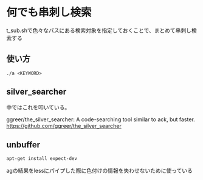 # 何でも串刺し検索

t_sub.shで色々なパスにある検索対象を指定しておくことで、まとめて串刺し検索する

## 使い方

```
./a <KEYWORD>
```

## silver_searcher

中ではこれを叩いている。

ggreer/the_silver_searcher: A code-searching tool similar to ack, but faster.
https://github.com/ggreer/the_silver_searcher

## unbuffer

```
apt-get install expect-dev
```

agの結果をlessにパイプした際に色付けの情報を失わせないために使っている
